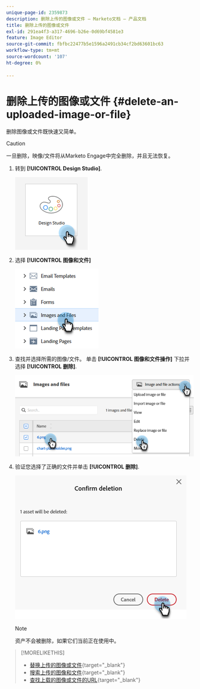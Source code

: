 ```yaml
---
unique-page-id: 2359873
description: 删除上传的图像或文件 — Marketo文档 — 产品文档
title: 删除上传的图像或文件
exl-id: 291ea4f3-a317-4696-b26e-0d69bf4581e3
feature: Image Editor
source-git-commit: fbfbc22477b5e1596a2491cb34cf2bd63601bc63
workflow-type: tm+mt
source-wordcount: '107'
ht-degree: 0%

---
```


# 删除上传的图像或文件 {#delete-an-uploaded-image-or-file}

删除图像或文件既快速又简单。

>[!CAUTION]
>
>一旦删除，映像/文件将从Marketo Engage中完全删除，并且无法恢复。

1. 转到 **[!UICONTROL Design Studio]**.

   ![](assets/delete-an-uploaded-image-or-file-1.png)

1. 选择 **[!UICONTROL 图像和文件]**

   ![](assets/delete-an-uploaded-image-or-file-2.png)

1. 查找并选择所需的图像/文件。 单击 **[!UICONTROL 图像和文件操作]** 下拉并选择 **[!UICONTROL 删除]**.

   ![](assets/delete-an-uploaded-image-or-file-3.png)

1. 验证您选择了正确的文件并单击 **[!UICONTROL 删除]**.

   ![](assets/delete-an-uploaded-image-or-file-4.png)

   >[!NOTE]
   >
   >资产不会被删除，如果它们当前正在使用中。

>[!MORELIKETHIS]
>
>* [替换上传的图像或文件](/help/marketo/product-docs/demand-generation/images-and-files/replace-an-uploaded-image-or-file.md){target="_blank"}
>* [搜索上传的图像和文件](/help/marketo/product-docs/demand-generation/images-and-files/search-uploaded-images-and-files.md){target="_blank"}
>* [查找上载的图像或文件的URL](/help/marketo/product-docs/demand-generation/images-and-files/find-the-url-of-an-uploaded-image-or-file.md){target="_blank"}
